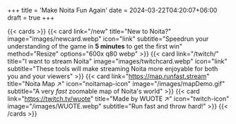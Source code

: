 +++
title = 'Make Noita Fun Again'
date = 2024-03-22T04:20:07+06:00
draft = true
+++

{{< cards >}}
{{< card link="/new" title="New to Noita?" image="images/newcard.webp" icon="link" subtitle="Speedrun your understanding of the game in **5 minutes** to get the first win" method="Resize" options="600x q80 webp" >}}
{{< card link="/twitch/" title="I want to stream Noita" image="images/twitchcard.webp" icon="link" subtitle="These tools will make streaming Noita more enjoyable for both you and your viewers" >}}
{{< card link="https://map.runfast.stream" title="Noita Map ↗" icon="noitamap-icon" image="/images/mapDemo.gif" subtitle="A very *fast* zoomable map of Noita's world" >}}
{{< card link="https://twitch.tv/wuote" title="Made by WUOTE ↗" icon="twitch-icon" image="/images/WUOTE.webp" subtitle="Run fast and throw hard!" >}}
{{< /cards >}}
